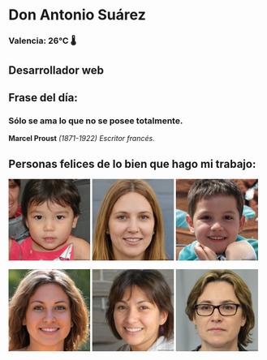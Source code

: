# Don Antonio Suárez
### Valencia:  26°C 🌡️
## Desarrollador web
## Frase del día:
<!-- START QUOTE -->
### Sólo se ama lo que no se posee totalmente.
**Marcel Proust** *(1871-1922) Escritor francés.*
<!-- END QUOTE -->






## Personas felices de lo bien que hago mi trabajo:

<p float="left">
  <img src="src/image_0.png" width="32%" />
  <img src="src/image_1.png" width="32%" /> 
  <img src="src/image_2.png" width="32%" />
</p>
<p float="left">
  <img src="src/image_3.png" width="32%" />
  <img src="src/image_4.png" width="32%" /> 
  <img src="src/image_5.png" width="32%" />
</p>